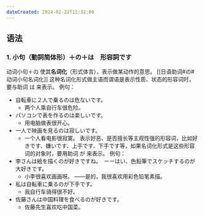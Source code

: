 ```yaml
---
dateCreated: 2024-02-22T11:32:00
---
```

## 语法
### 1. 小句（動詞简体形）＋の＋は　形容詞です
动词小句＋の 使其**名词化**（形式体言），表示做某动作的意思。
[[日语助词#の#动词小句名词化]]
这种名词化形式做主语而谓语是表示性质、状态的形容词时，要与助词 は 来表示。
例句：
- 自転車に２人で乗るのは危ないです。
	- 两个人乘自行车很危险。
- パソコンで表を作るのは楽しいです。
	- 用电脑做表很开心。
- 一人で映画を見るのは寂しいです。
	- 一个人看电影很寂寞。
表示好恶、是否擅长等主观性强的形容词，比如好きです、嫌いです、上手です、下手です等，如果名词化形式是这些形容词的对象时，要用助词 が 来表示。
例句：
- 李さんは絵を描くのが好きですね。　ーーはい、色鉛筆でスケッチするのが大好きです。
	- 小李很喜欢画画呀。  ——是的，我很喜欢用彩色铅笔素描。
- 私は自転車に乗るのが下手です。
	- 我自行车骑得很不好。
- 佐藤さんは中国料理を食べるのが好きです。
	- 佐藤先生喜欢吃中国菜。

